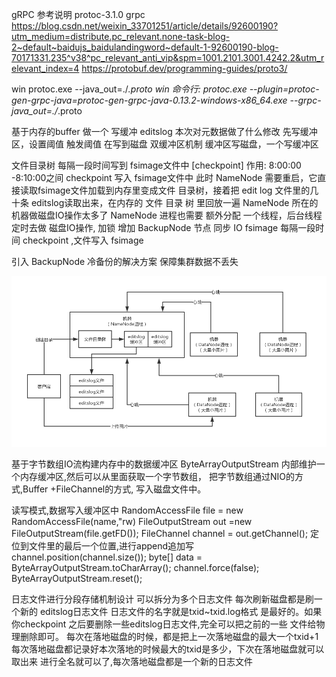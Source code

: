 gRPC 参考说明
protoc-3.1.0
grpc
https://blog.csdn.net/weixin_33701251/article/details/92600190?utm_medium=distribute.pc_relevant.none-task-blog-2~default~baidujs_baidulandingword~default-1-92600190-blog-70171331.235^v38^pc_relevant_anti_vip&spm=1001.2101.3001.4242.2&utm_relevant_index=4
https://protobuf.dev/programming-guides/proto3/

win protoc.exe --java_out=./*.proto
win 命令行:
protoc.exe --plugin=protoc-gen-grpc-java=protoc-gen-grpc-java-0.13.2-windows-x86_64.exe --grpc-java_out=./*.proto

基于内存的buffer 做一个 写缓冲
editslog 本次对元数据做了什么修改
先写缓冲区，设置阈值 触发阈值 在写到磁盘
双缓冲区机制  缓冲区写磁盘，一个写缓冲区

文件目录树 每隔一段时间写到 fsimage文件中 [checkpoint]
作用: 8:00:00 -8:10:00之间 checkpoint 写入 fsimage文件中
此时 NameNode 需要重启，它直接读取fsimage文件加载到内存里变成文件
目录树，接着把 edit log 文件里的几十条 editslog读取出来，在内存的
文件 目录 树 里回放一遍
NameNode 所在的机器做磁盘IO操作太多了
NameNode 进程也需要 额外分配 一个线程，后台线程定时去做
磁盘IO操作, 加锁 
增加 BackupNode 节点  同步 IO  fsimage  每隔一段时间 checkpoint ,文件写入 fsimage

引入 BackupNode 冷备份的解决方案 保障集群数据不丢失

![img.png](img.png)

基于字节数组IO流构建内存中的数据缓冲区
ByteArrayOutputStream
内部维护一个内存缓冲区,然后可以从里面获取一个字节数组，
把字节数组通过NIO的方式,Buffer +FileChannel的方式,
写入磁盘文件中。

读写模式,数据写入缓冲区中
RandomAccessFile file = new RandomAccessFile(name,"rw)
FileOutputStream out =new FileOutputStream(file.getFD());
FileChannel channel = out.getChannel();
定位到文件里的最后一个位置,进行append追加写
channel.position(channel.size());
byte[] data = ByteArrayOutputStream.toCharArray();
channel.force(false);
ByteArrayOutputStream.reset();

日志文件进行分段存储机制设计
可以拆分为多个日志文件
每次刷新磁盘都是刷一个新的 editslog日志文件 日志文件的名字就是txid~txid.log格式
是最好的。如果你checkpoint 之后要删除一些editslog日志文件,完全可以把之前的一些
文件给物理删除即可。
每次在落地磁盘的时候，都是把上一次落地磁盘的最大一个txid+1
每次落地磁盘都记录好本次落地的时候最大的txid是多少，下次在落地磁盘就可以取出来
进行全名就可以了,每次落地磁盘都是一个新的日志文件 



